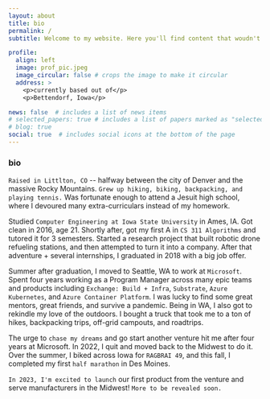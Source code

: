```yaml
---
layout: about
title: bio
permalink: /
subtitle: Welcome to my website. Here you'll find content that woudn't fit on GitHub, LinkedIn, or Twitter. 

profile:
  align: left
  image: prof_pic.jpeg
  image_circular: false # crops the image to make it circular
  address: >
    <p>currently based out of</p>
    <p>Bettendorf, Iowa</p>

news: false  # includes a list of news items
# selected_papers: true # includes a list of papers marked as "selected={true}"
# blog: true
social: true  # includes social icons at the bottom of the page
---
```



### bio

`Raised in Littlton, CO` -- halfway between the city of Denver and the massive Rocky Mountains. `Grew up hiking, biking, backpacking, and playing tennis.` Was fortunate enough to attend a Jesuit high school, where I devoured many extra-curriculars instead of my homework.

Studied `Computer Engineering at Iowa State University` in Ames, IA. Got clean in 2016, age 21. Shortly after, got my first A in `CS 311 Algorithms` and tutored it for 3 semesters. Started a research project that built robotic drone refueling stations, and then attempted to turn it into a company. After that adventure + several internships, I graduated in 2018 with a big job offer.

Summer after graduation, I moved to Seattle, WA to work at `Microsoft`. Spent four years working as a Program Manager across many epic teams and products including `Exchange: Build + Infra`, `Substrate`, `Azure Kubernetes`, and `Azure Container Platform`. I was lucky to find some great mentors, great friends, and survive a pandemic. Being in WA, I also got to rekindle my love of the outdoors. I bought a truck that took me to a ton of hikes, backpacking trips, off-grid campouts, and roadtrips.

The urge to `chase my dreams` and go start another venture hit me after four years at Microsoft. In 2022, I quit and moved back to the Midwest to do it. Over the summer, I biked across Iowa for `RAGBRAI 49`, and this fall, I completed my first `half marathon` in Des Moines.

`In 2023, I'm excited to launch` our first product from the venture and serve manufacturers in the Midwest! `More to be revealed soon.`
